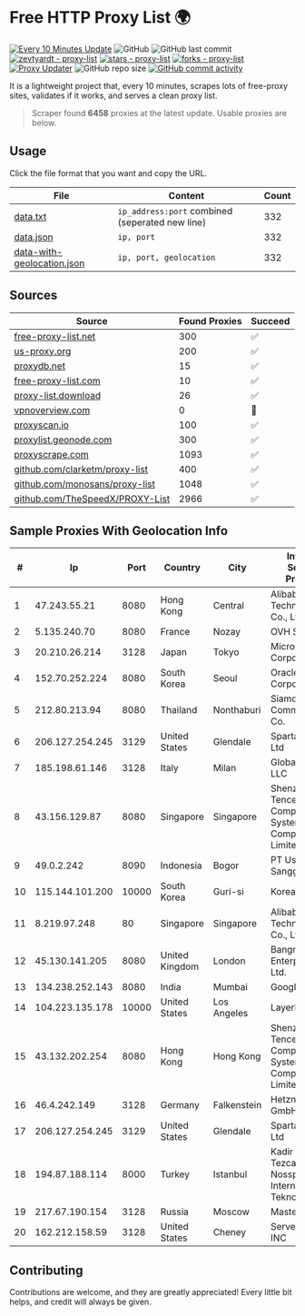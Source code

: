 
# Free HTTP Proxy List 🌍

[![Every 10 Minutes Update](https://github.com/mertguvencli/http-proxy-list/actions/workflows/main.yml/badge.svg?branch=main)](https://github.com/mertguvencli/http-proxy-list/actions/workflows/main.yml)
![GitHub](https://img.shields.io/github/license/mertguvencli/http-proxy-list)
![GitHub last commit](https://img.shields.io/github/last-commit/mertguvencli/http-proxy-list)
[![zevtyardt - proxy-list](https://img.shields.io/static/v1?label=zevtyardt&message=proxy-list&color=blue&logo=github)](https://github.com/zevtyardt/proxy-list "Go to GitHub repo")
[![stars - proxy-list](https://img.shields.io/github/stars/zevtyardt/proxy-list?style=social)](https://github.com/zevtyardt/proxy-list)
[![forks - proxy-list](https://img.shields.io/github/forks/zevtyardt/proxy-list?style=social)](https://github.com/zevtyardt/proxy-list)
[![Proxy Updater](https://github.com/zevtyardt/proxy-list/workflows/Proxy%20Updater/badge.svg)](https://github.com/zevtyardt/proxy-list/actions?query=workflow:"Proxy+Updater")
![GitHub repo size](https://img.shields.io/github/repo-size/zevtyardt/proxy-list)
[![GitHub commit activity](https://img.shields.io/github/commit-activity/m/zevtyardt/proxy-list?logo=commits)](https://github.com/zevtyardt/proxy-list/commits/main)

It is a lightweight project that, every 10 minutes, scrapes lots of free-proxy sites, validates if it works, and serves a clean proxy list.

> Scraper found **6458** proxies at the latest update. Usable proxies are below.

## Usage

Click the file format that you want and copy the URL.

|File|Content|Count|
|----|-------|-----|
|[data.txt](https://raw.githubusercontent.com/mertguvencli/http-proxy-list/main/proxy-list/data.txt)|`ip_address:port` combined (seperated new line)|332|
|[data.json](https://raw.githubusercontent.com/mertguvencli/http-proxy-list/main/proxy-list/data.json)|`ip, port`|332|
|[data-with-geolocation.json](https://raw.githubusercontent.com/mertguvencli/http-proxy-list/main/proxy-list/data-with-geolocation.json)|`ip, port, geolocation`|332|

## Sources

|Source|Found Proxies|Succeed|
|------|-------------|-------|
|[free-proxy-list.net](https://free-proxy-list.net)|300|✅|
|[us-proxy.org](https://www.us-proxy.org)|200|✅|
|[proxydb.net](http://proxydb.net)|15|✅|
|[free-proxy-list.com](https://free-proxy-list.com/?page=&port=&type%5B%5D=http&type%5B%5D=https&up_time=0&search=Search)|10|✅|
|[proxy-list.download](https://www.proxy-list.download/HTTP)|26|✅|
|[vpnoverview.com](https://vpnoverview.com/privacy/anonymous-browsing/free-proxy-servers)|0|🚫|
|[proxyscan.io](https://www.proxyscan.io)|100|✅|
|[proxylist.geonode.com](https://proxylist.geonode.com/api/proxy-list?limit=300&page=1&sort_by=lastChecked&sort_type=desc&protocols=http,https)|300|✅|
|[proxyscrape.com](https://api.proxyscrape.com/v2/?request=displayproxies&protocol=http&timeout=10000&country=all&ssl=all&anonymity=all)|1093|✅|
|[github.com/clarketm/proxy-list](https://raw.githubusercontent.com/clarketm/proxy-list/master/proxy-list-raw.txt)|400|✅|
|[github.com/monosans/proxy-list](https://raw.githubusercontent.com/monosans/proxy-list/main/proxies/http.txt)|1048|✅|
|[github.com/TheSpeedX/PROXY-List](https://raw.githubusercontent.com/TheSpeedX/PROXY-List/master/http.txt)|2966|✅|


## Sample Proxies With Geolocation Info

|#|Ip|Port|Country|City|Internet Service Provider|
|-|--|----|-------|----|-------------------------|
|1|47.243.55.21|8080|Hong Kong|Central|Alibaba (US) Technology Co., Ltd.|
|2|5.135.240.70|8080|France|Nozay|OVH SAS|
|3|20.210.26.214|3128|Japan|Tokyo|Microsoft Corporation|
|4|152.70.252.224|8080|South Korea|Seoul|Oracle Corporation|
|5|212.80.213.94|8080|Thailand|Nonthaburi|Siamdata Communication Co.|
|6|206.127.254.245|3129|United States|Glendale|Spartan Host Ltd|
|7|185.198.61.146|3128|Italy|Milan|Global Router LLC|
|8|43.156.129.87|8080|Singapore|Singapore|Shenzhen Tencent Computer Systems Company Limited|
|9|49.0.2.242|8090|Indonesia|Bogor|PT Usaha Adi Sanggoro|
|10|115.144.101.200|10000|South Korea|Guri-si|Korea Telecom|
|11|8.219.97.248|80|Singapore|Singapore|Alibaba (US) Technology Co., Ltd.|
|12|45.130.141.205|8080|United Kingdom|London|Bangmod Enterprise Co., Ltd.|
|13|134.238.252.143|8080|India|Mumbai|Google LLC|
|14|104.223.135.178|10000|United States|Los Angeles|LayerHost|
|15|43.132.202.254|8080|Hong Kong|Hong Kong|Shenzhen Tencent Computer Systems Company Limited|
|16|46.4.242.149|3128|Germany|Falkenstein|Hetzner Online GmbH|
|17|206.127.254.245|3129|United States|Glendale|Spartan Host Ltd|
|18|194.87.188.114|8000|Turkey|Istanbul|Kadir Huseyin Tezcan Nosspeed Internet Teknolojileri|
|19|217.67.190.154|3128|Russia|Moscow|Mastertel ISP|
|20|162.212.158.59|3128|United States|Cheney|ServerCheap INC|



## Contributing

Contributions are welcome, and they are greatly appreciated! Every
little bit helps, and credit will always be given.

